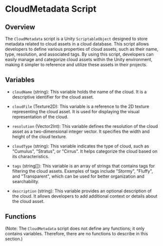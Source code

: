 # CloudMetadata Script

## Overview
The `CloudMetadata` script is a Unity `ScriptableObject` designed to store metadata related to cloud assets in a cloud database. This script allows developers to define various properties of cloud assets, such as their name, type, resolution, and associated tags. By using this script, developers can easily manage and categorize cloud assets within the Unity environment, making it simpler to reference and utilize these assets in their projects.

## Variables

- `cloudName` (string): This variable holds the name of the cloud. It is a descriptive identifier for the cloud asset.
  
- `cloudFile` (Texture2D): This variable is a reference to the 2D texture representing the cloud asset. It is used for displaying the visual representation of the cloud.

- `resolution` (Vector2Int): This variable defines the resolution of the cloud asset as a two-dimensional integer vector. It specifies the width and height of the cloud texture.

- `cloudType` (string): This variable indicates the type of cloud, such as "Cumulus", "Stratus", or "Cirrus". It helps categorize the cloud based on its characteristics.

- `tags` (string[]): This variable is an array of strings that contains tags for filtering the cloud assets. Examples of tags include "Stormy", "Fluffy", and "Transparent", which can be used for better organization and searchability.

- `description` (string): This variable provides an optional description of the cloud. It allows developers to add additional context or details about the cloud asset.

## Functions
(Note: The `CloudMetadata` script does not define any functions; it only contains variables. Therefore, there are no functions to describe in this section.)
